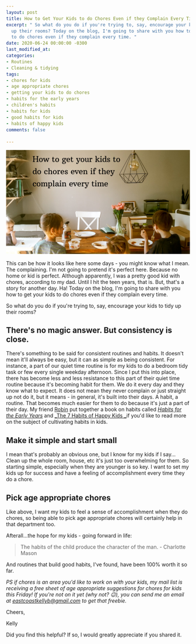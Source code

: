 ```yaml
---
layout: post
title: How to Get Your Kids to do Chores Even if they Complain Every Time
excerpt: " So what do you do if you're trying to, say, encourage your kids to tidy
  up their rooms? Today on the blog, I'm going to share with you how to get your kids
  to do chores even if they complain every time. "
date: 2020-06-24 00:00:00 -0300
last_modified_at: 
categories:
- Routines
- Cleaning & tidying
tags:
- chores for kids
- age appropriate chores
- getting your kids to do chores
- habits for the early years
- children's habits
- habits for kids
- good habits for kids
- habits of happy kids
comments: false

---
```

![A picture of my kids at the dining room table.](/assets/img/20200623_212612_0000.png "diningroomtable")

This can be how it looks like here some days - you might know what I mean. The complaining. I'm not going to pretend it's perfect here. Because no home or kid is perfect. Although apparently, I was a pretty good kid with chores, according to my dad. Until I hit the teen years, that is. But, that's a story for another day. Ha! Today on the blog, I'm going to share with you how to get your kids to do chores even if they complain every time.   
   
 So what do you do if you're trying to, say, encourage your kids to tidy up their rooms?

## There's no magic answer. But consistency is close.

There's something to be said for consistent routines and habits. It doesn't mean it'll always be easy, but it can as simple as being consistent. For instance, a part of our quiet time routine is for my kids to do a bedroom tidy task or few every single weekday afternoon. Since I put this into place, there has become less and less resistance to this part of their quiet time routine because it's becoming habit for them. We do it every day and they know what to expect. It does not mean they never complain or just straight up not do it, but it means - in general, it's built into their days. A habit, a routine. That becomes much easier for them to do because it's just a part of their day. My friend [Robin](https://www.instagram.com/mylittlerobins/) put together a book on habits called [_Habits for the Early Years_](https://mylittlerobins.com/habits-early-years-journal/) and [_The 7 Habits of Happy Kids _](https://amzn.to/31cXVrC)if you'd like to read more on the subject of cultivating habits in kids.

## Make it simple and start small 

I mean that's probably an obvious one, but I know for my kids if I say... Clean up the whole room, house, etc it's just too overwhelming for them. So starting simple, especially when they are younger is so key. I want to set my kids up for success and have a feeling of accomplishment every time they do a chore. 

## Pick age appropriate chores

Like above, I want my kids to feel a sense of accomplishment when they do chores, so being able to pick age appropriate chores will certainly help in that department too.   
   
 Afterall...the hope for my kids - going forward in life:

> The habits of the child produce the character of the man. - Charlotte Mason

And routines that build good habits, I've found, have been 100% worth it so far.   
   
_PS if chores is an area you'd like to work on with your kids, my mail list is receiving a free sheet of age appropriate suggestions for chores for kids this Friday! If you're not on it yet (why not? 😉), you can send me an email at_ [_eastcoastkellyb@gmail.com_](mailto:eastcoastkellyb@gmail.com) _to get that freebie._  
   
Cheers,

Kelly

Did you find this helpful? If so, I would greatly appreciate if you shared it.
